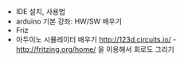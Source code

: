 - IDE 설치, 사용법
- arduino 기본 강좌: HW/SW 배우기
- Friz
- 아두이노 시뮬레이터 배우기
 http://123d.circuits.io/
-http://fritzing.org/home/ 을 이용해서 회로도 그리기
